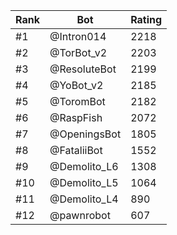 Rank|Bot|Rating
---|---|---
#1|@Intron014|2218
#2|@TorBot_v2|2203
#3|@ResoluteBot|2199
#4|@YoBot_v2|2185
#5|@ToromBot|2182
#6|@RaspFish|2072
#7|@OpeningsBot|1805
#8|@FataliiBot|1552
#9|@Demolito_L6|1308
#10|@Demolito_L5|1064
#11|@Demolito_L4|890
#12|@pawnrobot|607
